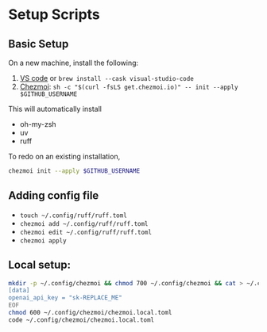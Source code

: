 # Setup Scripts
## Basic Setup
On a new machine, install the following:
1. [VS code](https://code.visualstudio.com/Download) or `brew install --cask visual-studio-code`
2. [Chezmoi](https://www.chezmoi.io): `sh -c "$(curl -fsLS get.chezmoi.io)" -- init --apply $GITHUB_USERNAME`

This will automatically install
- oh-my-zsh
- uv
- ruff

To redo on an existing installation,
```bash
chezmoi init --apply $GITHUB_USERNAME
```

## Adding config file
- `touch ~/.config/ruff/ruff.toml`
- `chezmoi add ~/.config/ruff/ruff.toml`
- `chezmoi edit ~/.config/ruff/ruff.toml`
- `chezmoi apply`

## Local setup:
```bash
mkdir -p ~/.config/chezmoi && chmod 700 ~/.config/chezmoi && cat > ~/.config/chezmoi/chezmoi.local.toml <<'EOF'
[data]
openai_api_key = "sk-REPLACE_ME"
EOF
chmod 600 ~/.config/chezmoi/chezmoi.local.toml
code ~/.config/chezmoi/chezmoi.local.toml
```
